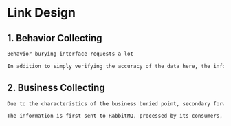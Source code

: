 
# Link Design

## 1. Behavior Collecting

```markdown
Behavior burying interface requests a lot

In addition to simply verifying the accuracy of the data here, the information should be directly sent to the big data Kafka
```

## 2. Business Collecting

```markdown
Due to the characteristics of the business buried point, secondary forwarding after processing is required here

The information is first sent to RabbitMQ, processed by its consumers, and then the data is sent to the big data Kafka
```





